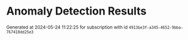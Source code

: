 # Anomaly Detection Results


<sup>Generated at 2024-05-24 11:22:25 for subscription with id `4913be3f-a345-4652-9bba-767418dd25e3`</sup>
